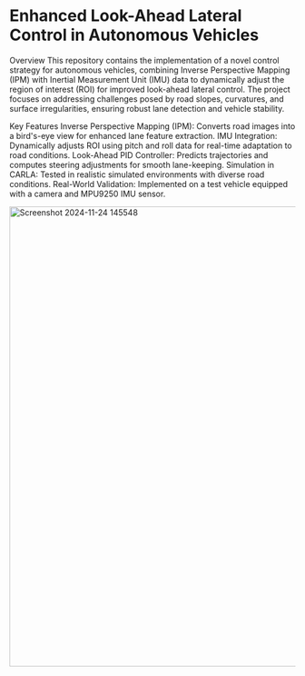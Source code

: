 # Enhanced Look-Ahead Lateral Control in Autonomous Vehicles
Overview
This repository contains the implementation of a novel control strategy for autonomous vehicles, combining Inverse Perspective Mapping (IPM) with Inertial Measurement Unit (IMU) data to dynamically adjust the region of interest (ROI) for improved look-ahead lateral control. The project focuses on addressing challenges posed by road slopes, curvatures, and surface irregularities, ensuring robust lane detection and vehicle stability.

Key Features
Inverse Perspective Mapping (IPM): Converts road images into a bird's-eye view for enhanced lane feature extraction.
IMU Integration: Dynamically adjusts ROI using pitch and roll data for real-time adaptation to road conditions.
Look-Ahead PID Controller: Predicts trajectories and computes steering adjustments for smooth lane-keeping.
Simulation in CARLA: Tested in realistic simulated environments with diverse road conditions.
Real-World Validation: Implemented on a test vehicle equipped with a camera and MPU9250 IMU sensor.

<img width="810" alt="Screenshot 2024-11-24 145548" src="https://github.com/user-attachments/assets/fb7096af-78a9-4d09-9033-9f1f9188451c">
